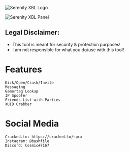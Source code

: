 ![Serenity XBL Logo](https://i.imgur.com/eNESxyf.png)

![Serenity XBL Panel](https://i.imgur.com/auKnJ66.png)

## Legal Disclaimer:			
 - This tool is meant for security & protection purposes!
 - I am not responsible for what you do/use with this tool!

# Features
```
Kick/Open/Crash/Invite
Messaging
Gamertag Lookup
IP Spoofer
Friends List with Parties
XUID Grabber
```

# Social Media
```
Cracked.to: https://cracked.to/sprx
Instagram: @bashfile
Discord: Cosmic#7167
```
